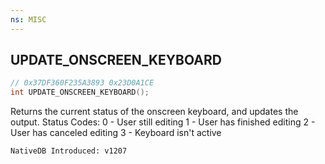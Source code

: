 ```yaml
---
ns: MISC
---
```

## UPDATE_ONSCREEN_KEYBOARD

```c
// 0x37DF360F235A3893 0x23D0A1CE
int UPDATE_ONSCREEN_KEYBOARD();
```

Returns the current status of the onscreen keyboard, and updates the output.
Status Codes:
0 - User still editing
1 - User has finished editing
2 - User has canceled editing
3 - Keyboard isn't active

```
NativeDB Introduced: v1207
```


